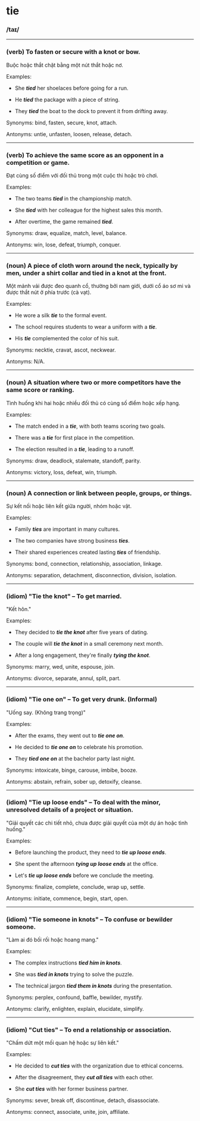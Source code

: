 # tie

### /taɪ/

---

### (verb) To fasten or secure with a knot or bow.

Buộc hoặc thắt chặt bằng một nút thắt hoặc nơ.

Examples:

- She **_tied_** her shoelaces before going for a run.

- He **_tied_** the package with a piece of string.

- They **_tied_** the boat to the dock to prevent it from drifting away.

Synonyms: bind, fasten, secure, knot, attach.

Antonyms: untie, unfasten, loosen, release, detach.

---

### (verb) To achieve the same score as an opponent in a competition or game.

Đạt cùng số điểm với đối thủ trong một cuộc thi hoặc trò chơi.

Examples:

- The two teams **_tied_** in the championship match.

- She **_tied_** with her colleague for the highest sales this month.

- After overtime, the game remained **_tied_**.

Synonyms: draw, equalize, match, level, balance.

Antonyms: win, lose, defeat, triumph, conquer.

---

### (noun) A piece of cloth worn around the neck, typically by men, under a shirt collar and tied in a knot at the front.

Một mảnh vải được đeo quanh cổ, thường bởi nam giới, dưới cổ áo sơ mi và được thắt nút ở phía trước (cà vạt).

Examples:

- He wore a silk **_tie_** to the formal event.

- The school requires students to wear a uniform with a **_tie_**.

- His **_tie_** complemented the color of his suit.

Synonyms: necktie, cravat, ascot, neckwear.

Antonyms: N/A.

---

### (noun) A situation where two or more competitors have the same score or ranking.

Tình huống khi hai hoặc nhiều đối thủ có cùng số điểm hoặc xếp hạng.

Examples:

- The match ended in a **_tie_**, with both teams scoring two goals.

- There was a **_tie_** for first place in the competition.

- The election resulted in a **_tie_**, leading to a runoff.

Synonyms: draw, deadlock, stalemate, standoff, parity.

Antonyms: victory, loss, defeat, win, triumph.

---

### (noun) A connection or link between people, groups, or things.

Sự kết nối hoặc liên kết giữa người, nhóm hoặc vật.

Examples:

- Family **_ties_** are important in many cultures.

- The two companies have strong business **_ties_**.

- Their shared experiences created lasting **_ties_** of friendship.

Synonyms: bond, connection, relationship, association, linkage.

Antonyms: separation, detachment, disconnection, division, isolation.

---

### (idiom) "Tie the knot" – To get married.

"Kết hôn."

Examples:

- They decided to **_tie the knot_** after five years of dating.

- The couple will **_tie the knot_** in a small ceremony next month.

- After a long engagement, they're finally **_tying the knot_**.

Synonyms: marry, wed, unite, espouse, join.

Antonyms: divorce, separate, annul, split, part.

---

### (idiom) "Tie one on" – To get very drunk. (Informal)

"Uống say. (Không trang trọng)"

Examples:

- After the exams, they went out to **_tie one on_**.

- He decided to **_tie one on_** to celebrate his promotion.

- They **_tied one on_** at the bachelor party last night.

Synonyms: intoxicate, binge, carouse, imbibe, booze.

Antonyms: abstain, refrain, sober up, detoxify, cleanse.

---

### (idiom) "Tie up loose ends" – To deal with the minor, unresolved details of a project or situation.

"Giải quyết các chi tiết nhỏ, chưa được giải quyết của một dự án hoặc tình huống."

Examples:

- Before launching the product, they need to **_tie up loose ends_**.

- She spent the afternoon **_tying up loose ends_** at the office.

- Let's **_tie up loose ends_** before we conclude the meeting.

Synonyms: finalize, complete, conclude, wrap up, settle.

Antonyms: initiate, commence, begin, start, open.

---

### (idiom) "Tie someone in knots" – To confuse or bewilder someone.

"Làm ai đó bối rối hoặc hoang mang."

Examples:

- The complex instructions **_tied him in knots_**.

- She was **_tied in knots_** trying to solve the puzzle.

- The technical jargon **_tied them in knots_** during the presentation.

Synonyms: perplex, confound, baffle, bewilder, mystify.

Antonyms: clarify, enlighten, explain, elucidate, simplify.

---

### (idiom) "Cut ties" – To end a relationship or association.

"Chấm dứt một mối quan hệ hoặc sự liên kết."

Examples:

- He decided to **_cut ties_** with the organization due to ethical concerns.

- After the disagreement, they **_cut all ties_** with each other.

- She **_cut ties_** with her former business partner.

Synonyms: sever, break off, discontinue, detach, disassociate.

Antonyms: connect, associate, unite, join, affiliate.